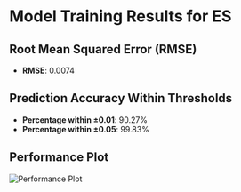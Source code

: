 # Model Training Results for ES

## Root Mean Squared Error (RMSE)
- **RMSE**: 0.0074

## Prediction Accuracy Within Thresholds
- **Percentage within ±0.01**: 90.27%
- **Percentage within ±0.05**: 99.83%

## Performance Plot
![Performance Plot](../imgs/ES.png)
